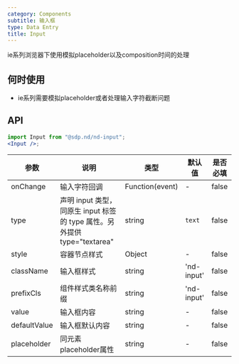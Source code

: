 ```yaml
---
category: Components
subtitle: 输入框
type: Data Entry
title: Input
---
```


ie系列浏览器下使用模拟placeholder以及composition时间的处理

## 何时使用

* ie系列需要模拟placeholder或者处理输入字符截断问题

## API

```jsx
import Input from "@sdp.nd/nd-input";
<Input />;
```

| 参数               | 说明               | 类型                               | 默认值          | 是否必填 |
| ------------------ | ------------------ | ---------------------------------- | --------------- | -------- |
| onChange           | 输入字符回调         | Function(event)                  | -               | false    |
| type               | 声明 input 类型，同原生 input 标签的 type 属性。另外提供 type="textarea" | string | `text`   | false  |
| style              | 容器节点样式         | Object                       | -               | false    |
| className          | 输入框样式           | string                            | 'nd-input'             | false    |
| prefixCls          | 组件样式类名称前缀    | string                             | 'nd-input'     | false    |
| value              | 输入框内容           | string                              | -               | false    |
| defaultValue       | 输入框默认内容        | string                             | -              | false    |
| placeholder        | 同元素placeholder属性 | string                                | -                | false  |
